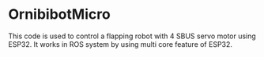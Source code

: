 # OrnibibotMicro

This code is used to control a flapping robot with 4 SBUS servo motor using ESP32.
It works in ROS system by using multi core feature of ESP32.
